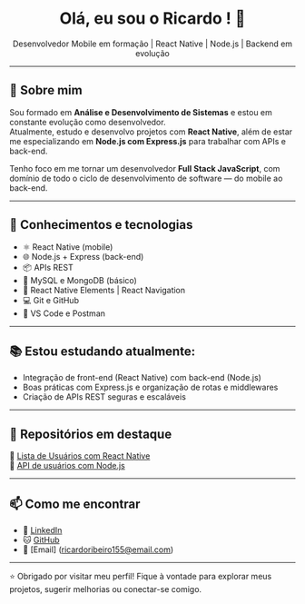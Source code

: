 
          
          
  
          
<h1 align="center">Olá, eu sou o Ricardo ! 👋</h1>

<p align="center">
  Desenvolvedor Mobile em formação | React Native | Node.js | Backend em evolução
</p>

---

## 🚀 Sobre mim

Sou formado em **Análise e Desenvolvimento de Sistemas** e estou em constante evolução como desenvolvedor.  
Atualmente, estudo e desenvolvo projetos com **React Native**, além de estar me especializando em **Node.js com Express.js** para trabalhar com APIs e back-end.

Tenho foco em me tornar um desenvolvedor **Full Stack JavaScript**, com domínio de todo o ciclo de desenvolvimento de software — do mobile ao back-end.

---

## 🧠 Conhecimentos e tecnologias

- ⚛️ React Native (mobile)
- 🌐 Node.js + Express (back-end)
- 📦 APIs REST
- 💾 MySQL e MongoDB (básico)
- 🎨 React Native Elements | React Navigation
- 💻 Git e GitHub
- 🧰 VS Code e Postman

---

## 📚 Estou estudando atualmente:

- Integração de front-end (React Native) com back-end (Node.js)
- Boas práticas com Express.js e organização de rotas e middlewares
- Criação de APIs REST seguras e escaláveis

---

## 📂 Repositórios em destaque

🔹 [Lista de Usuários com React Native](https://github.com/ricardoribeiro155/lista-de-usuarios.git)  
🔹 [API de usuários com Node.js](https://github.com/ricardoribeiro155/e-commerce-api.git)

---

## 📫 Como me encontrar

- 💼 [LinkedIn](https://www.linkedin.com/in/ricardo-ribeiro-390a26236/)
- 🐱 [GitHub]( https://github.com/ricardoribeiro155)
- 📧 [Email] (ricardoribeiro155@email.com)

---

⭐ Obrigado por visitar meu perfil! Fique à vontade para explorar meus projetos, sugerir melhorias ou conectar-se comigo.
 
